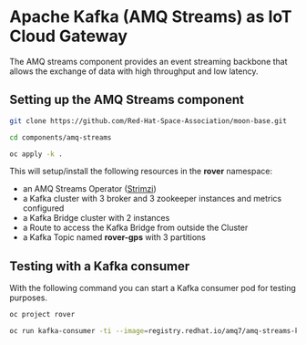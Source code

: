 # Apache Kafka (AMQ Streams) as IoT Cloud Gateway
The AMQ streams component provides an event streaming backbone that allows the exchange of data with high throughput and low latency.
## Setting up the AMQ Streams component

```sh
git clone https://github.com/Red-Hat-Space-Association/moon-base.git
```

```sh
cd components/amq-streams
```

```sh
oc apply -k .
```

This will setup/install the following resources in the **rover** namespace:

- an AMQ Streams Operator ([Strimzi](https://strimzi.io/))
- a Kafka cluster with 3 broker and 3 zookeeper instances and metrics configured
- a Kafka Bridge cluster with 2 instances
- a Route to access the Kafka Bridge from outside the Cluster
- a Kafka Topic named **rover-gps** with 3 partitions

## Testing with a Kafka consumer

With the following command you can start a Kafka consumer pod for testing purposes.

```sh
oc project rover
```

```sh
oc run kafka-consumer -ti --image=registry.redhat.io/amq7/amq-streams-kafka-24-rhel7:1.4.0 --rm=true --restart=Never -- bin/kafka-console-consumer.sh --bootstrap-server rover-cluster-kafka-bootstrap:9092 --topic rover-gps --from-beginning
```
